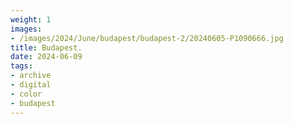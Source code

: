 ```yaml
---
weight: 1
images:
- /images/2024/June/budapest/budapest-2/20240605-P1090666.jpg
title: Budapest.
date: 2024-06-09
tags:
- archive
- digital
- color
- budapest
---
```


